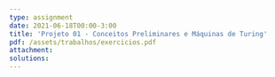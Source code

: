 ```yaml
---
type: assignment
date: 2021-06-18T00:00-3:00
title: 'Projeto 01 - Conceitos Preliminares e Máquinas de Turing'
pdf: /assets/trabalhos/exercicios.pdf
attachment: 
solutions: 
---
```

